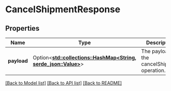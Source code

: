 # CancelShipmentResponse

## Properties

Name | Type | Description | Notes
------------ | ------------- | ------------- | -------------
**payload** | Option<[**std::collections::HashMap<String, serde_json::Value>**](serde_json::Value.md)> | The payload for the cancelShipment operation. | [optional]

[[Back to Model list]](../README.md#documentation-for-models) [[Back to API list]](../README.md#documentation-for-api-endpoints) [[Back to README]](../README.md)


